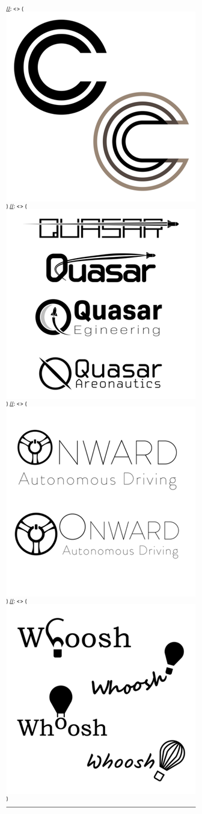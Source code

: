 [//]: <> (# Welcome to My Portfolio)

[//]: <> (### Below are some sample Logo design work that I've recently done.)

[//]: <> (![Letter C Concept](/images/C.png))
[//]: <> (![Quasar Concept](/images/Quasar.png))
[//]: <> (![Driverless Car Logo Concept](/images/Driverless_Car.png))
[//]: <> (![Hot air balloon Concept](/images/Whoosh.png))

<hr>